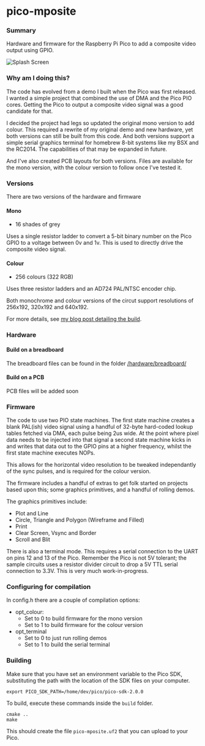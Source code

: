 # pico-mposite

### Summary
Hardware and firmware for the Raspberry Pi Pico to add a composite video output using GPIO.

![Splash Screen](/images/demo_splash_colour.jpeg)

### Why am I doing this?
The code has evolved from a demo I built when the Pico was first released. I wanted a simple project that combined the use of DMA and the Pico PIO cores. Getting the Pico to output a composite video signal was a good candidate for that.

I decided the project had legs so updated the original mono version to add colour. This required a rewrite of my original demo and new hardware, yet both versions can still be built from this code. And both versions support a simple serial graphics terminal for homebrew 8-bit systems like my BSX and the RC2014. The capabilities of that may be expanded in future.

And I've also created PCB layouts for both versions. Files are available for the mono version, with the colour version to follow once I've tested it.

### Versions
There are two versions of the hardware and firmware

#### Mono
- 16 shades of grey

Uses a single resistor ladder to convert a 5-bit binary number on the Pico GPIO to a voltage between 0v and 1v. This is used to directly drive the composite video signal.

#### Colour
- 256 colours (322 RGB)

Uses three resistor ladders and an AD724 PAL/NTSC encoder chip.

Both monochrome and colour versions of the circut support resolutions of 256x192, 320x192 and 640x192.

For more details, see [my blog post detailing the build](http://www.breakintoprogram.co.uk/projects/pico/composite-video-on-the-raspberry-pi-pico).

### Hardware

#### Build on a breadboard
The breadboard files can be found in the folder [/hardware/breadboard/](/hardware/breadboard/)

#### Build on a PCB
PCB files will be added soon

### Firmware
The code to use two PIO state machines. The first state machine creates a blank PAL(ish) video signal using a handful of 32-byte hard-coded lookup tables fetched via DMA, each pulse being 2us wide. At the point where pixel data needs to be injected into that signal a second state machine kicks in and writes that data out to the GPIO pins at a higher frequency, whilst the first state machine executes NOPs.

This allows for the horizontal video resolution to be tweaked independantly of the sync pulses, and is required for the colour version.

The firmware includes a handful of extras to get folk started on projects based upon this; some graphics primitives, and a handful of rolling demos.

The graphics primitives include:

- Plot and Line
- Circle, Triangle and Polygon (Wireframe and Filled)
- Print
- Clear Screen, Vsync and Border
- Scroll and Blit

There is also a terminal mode. This requires a serial connection to the UART on pins 12 and 13 of the Pico. Remember the Pico is not 5V tolerant; the sample circuits uses a resistor divider circuit to drop a 5V TTL serial connection to 3.3V. This is very much work-in-progress.

### Configuring for compilation
In config.h there are a couple of compilation options:
- opt_colour:
  - Set to 0 to build firmware for the mono version
  - Set to 1 to build firmware for the colour version
- opt_terminal
  - Set to 0 to just run rolling demos
  - Set to 1 to build the serial terminal

### Building
Make sure that you have set an environment variable to the Pico SDK, substituting the path with the location of the SDK files on your computer.
```shell
export PICO_SDK_PATH=/home/dev/pico/pico-sdk-2.0.0
```

To build, execute these commands inside the `build` folder.
```shell
cmake ..
make
```
This should create the file `pico-mposite.uf2` that you can upload to your Pico.